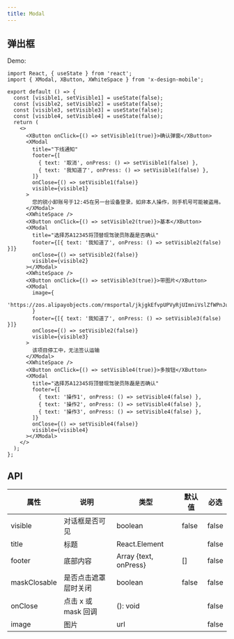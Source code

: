 ```yaml
---
title: Modal
---
```


## 弹出框

Demo:

```tsx
import React, { useState } from 'react';
import { XModal, XButton, XWhiteSpace } from 'x-design-mobile';

export default () => {
  const [visible1, setVisible1] = useState(false);
  const [visible2, setVisible2] = useState(false);
  const [visible3, setVisible3] = useState(false);
  const [visible4, setVisible4] = useState(false);
  return (
    <>
      <XButton onClick={() => setVisible1(true)}>确认弹窗</XButton>
      <XModal
        title="下线通知"
        footer={[
          { text: '取消', onPress: () => setVisible1(false) },
          { text: '我知道了', onPress: () => setVisible1(false) },
        ]}
        onClose={() => setVisible1(false)}
        visible={visible1}
      >
        您的锐小卸账号于12:45在另一台设备登录，如非本人操作，则手机号可能被盗用。
      </XModal>
      <XWhiteSpace />
      <XButton onClick={() => setVisible2(true)}>基本</XButton>
      <XModal
        title="选择苏A12345将顶替现驾驶员陈磊是否确认"
        footer={[{ text: '我知道了', onPress: () => setVisible2(false) }]}
        onClose={() => setVisible2(false)}
        visible={visible2}
      ></XModal>
      <XWhiteSpace />
      <XButton onClick={() => setVisible3(true)}>带图片</XButton>
      <XModal
        image={
          'https://zos.alipayobjects.com/rmsportal/jkjgkEfvpUPVyRjUImniVslZfWPnJuuZ.png'
        }
        footer={[{ text: '我知道了', onPress: () => setVisible3(false) }]}
        onClose={() => setVisible2(false)}
        visible={visible3}
      >
        该项目停工中，无法签认运输
      </XModal>
      <XWhiteSpace />
      <XButton onClick={() => setVisible4(true)}>多按钮</XButton>
      <XModal
        title="选择苏A12345将顶替现驾驶员陈磊是否确认"
        footer={[
          { text: '操作1', onPress: () => setVisible4(false) },
          { text: '操作2', onPress: () => setVisible4(false) },
          { text: '操作3', onPress: () => setVisible4(false) },
        ]}
        onClose={() => setVisible4(false)}
        visible={visible4}
      ></XModal>
    </>
  );
};
```

## API

| 属性         | 说明                 | 类型                  | 默认值 | 必选  |
| ------------ | -------------------- | --------------------- | ------ | ----- |
| visible      | 对话框是否可见       | boolean               | false  | false |
| title        | 标题                 | React.Element         |        | false |
| footer       | 底部内容             | Array {text, onPress} | []     | false |
| maskClosable | 是否点击遮罩层时关闭 | boolean               | false  | false |
| onClose      | 点击 x 或 mask 回调  | (): void              |        | false |
| image        | 图片                 | url                   |        | false |
